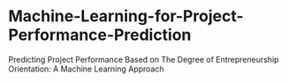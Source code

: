 # Machine-Learning-for-Project-Performance-Prediction
Predicting Project Performance Based on The Degree of Entrepreneurship Orientation: A Machine Learning Approach
